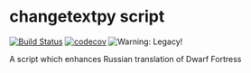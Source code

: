 # changetextpy script

[![Build Status](https://travis-ci.org/dfint/changetextpy_script.svg?branch=master)](https://travis-ci.org/dfint/changetextpy_script)
[![codecov](https://codecov.io/gh/dfint/changetextpy_script/branch/master/graph/badge.svg)](https://codecov.io/gh/dfint/changetextpy_script)
![Warning: Legacy!](https://img.shields.io/badge/Warning-Legacy!-red)

A script which enhances Russian translation of Dwarf Fortress
